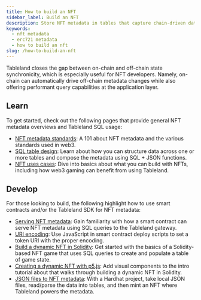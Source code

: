 ```yaml
---
title: How to build an NFT
sidebar_label: Build an NFT
description: Store NFT metadata in tables that capture chain-driven data changes.
keywords:
  - nft metadata
  - erc721 metadata
  - how to build an nft
slug: /how-to-build-an-nft
---
```


Tableland closes the gap between on-chain and off-chain state synchronicity, which is especially useful for NFT developers. Namely, on-chain can automatically drive off-chain metadata changes while also offering performant query capabilities at the application layer.

## Learn

To get started, check out the following pages that provide general NFT metadata overviews and Tableland SQL usage:

- [NFT metadata standards](/fundamentals/concepts/nft-metadata): A 101 about NFT metadata and the various standards used in web3.
- [SQL table design](/playbooks/walkthroughs/nft-metadata): Learn about how you can structure data across one or more tables and compose the metadata using SQL + JSON functions.
- [NFT uses cases](/fundamentals/use-cases#nfts--gaming): Dive into basics about what you can build with NFTs, including how web3 gaming can benefit from using Tableland.

## Develop

For those looking to build, the following highlight how to use smart contracts and/or the Tableland SDK for NFT metadata:

- [Serving NFT metadata](/smart-contracts/serving-nft-metadata): Gain familiarity with how a smart contract can serve NFT metadata using SQL queries to the Tableland gateway.
- [URI encoding](/smart-contracts/uri-encoding): Use JavaScript in smart contract deploy scripts to set a token URI with the proper encoding.
- [Build a dynamic NFT in Solidity](/tutorials/dynamic-nft-solidity): Get started with the basics of a Solidity-based NFT game that uses SQL queries to create and populate a table of game state.
- [Creating a dynamic NFT with p5.js](/tutorials/dynamic-nft-p5js): Add visual components to the intro tutorial about that walks through building a dynamic NFT in Solidity.
- [JSON files to NFT metadata](/tutorials/json-files-nft-polygon): With a Hardhat project, take local JSON files, read/parse the data into tables, and then mint an NFT where Tableland powers the metadata.
